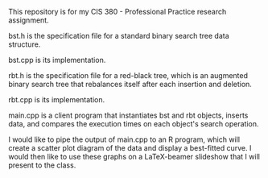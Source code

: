This repository is for my CIS 380 - Professional Practice research assignment.

bst.h is the specification file for a standard binary search tree data
structure.

bst.cpp is its implementation.

rbt.h is the specification file for a red-black tree, which is an augmented
binary search tree that rebalances itself after each insertion and deletion.

rbt.cpp is its implementation.

main.cpp is a client program that instantiates bst and rbt objects, inserts
data, and compares the execution times on each object's search operation.

I would like to pipe the output of main.cpp to an R program, which will create
a scatter plot diagram of the data and display a best-fitted curve. I would then
like to use these graphs on a LaTeX-beamer slideshow that I will present to the
class.

